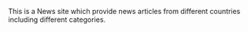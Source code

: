 This is a News site which provide news articles from different countries including different categories.
